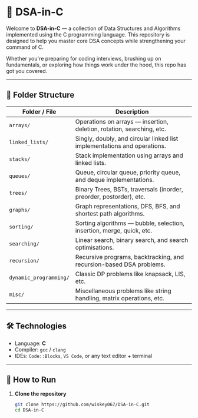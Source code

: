 # 🧠 DSA-in-C

Welcome to **DSA-in-C** — a collection of Data Structures and Algorithms implemented using the C programming language. This repository is designed to help you master core DSA concepts while strengthening your command of C.

Whether you're preparing for coding interviews, brushing up on fundamentals, or exploring how things work under the hood, this repo has got you covered.

---

## 📁 Folder Structure

| Folder / File       | Description |
|---------------------|-------------|
| `arrays/`           | Operations on arrays — insertion, deletion, rotation, searching, etc. |
| `linked_lists/`     | Singly, doubly, and circular linked list implementations and operations. |
| `stacks/`           | Stack implementation using arrays and linked lists. |
| `queues/`           | Queue, circular queue, priority queue, and deque implementations. |
| `trees/`            | Binary Trees, BSTs, traversals (inorder, preorder, postorder), etc. |
| `graphs/`           | Graph representations, DFS, BFS, and shortest path algorithms. |
| `sorting/`          | Sorting algorithms — bubble, selection, insertion, merge, quick, etc. |
| `searching/`        | Linear search, binary search, and search optimisations. |
| `recursion/`        | Recursive programs, backtracking, and recursion-based DSA problems. |
| `dynamic_programming/` | Classic DP problems like knapsack, LIS, etc. |
| `misc/`             | Miscellaneous problems like string handling, matrix operations, etc. |

---

## 🛠️ Technologies

- Language: **C**
- Compiler: `gcc` / `clang`
- IDEs: `Code::Blocks`, `VS Code`, or any text editor + terminal

---

## 🚀 How to Run

1. **Clone the repository**
   ```bash
   git clone https://github.com/wiskey067/DSA-in-C.git
   cd DSA-in-C
